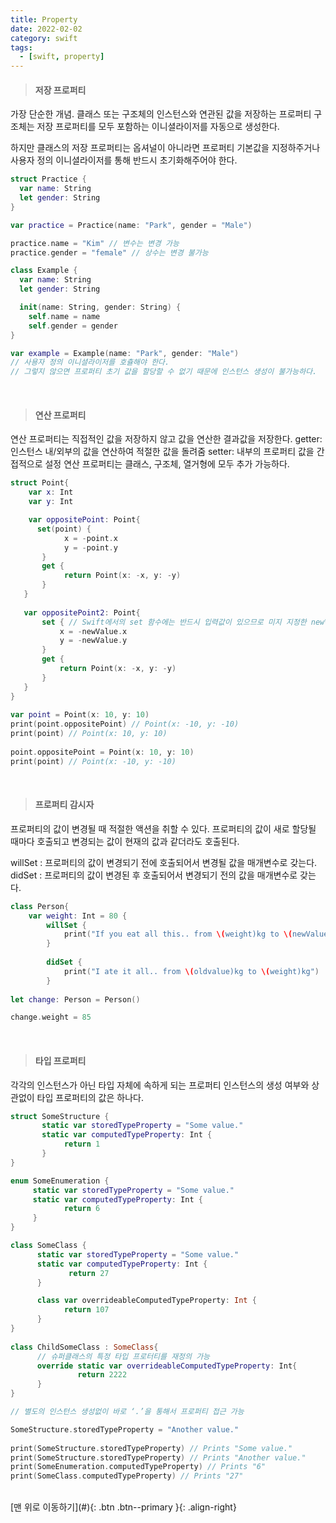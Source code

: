 ```yaml
---
title: Property
date: 2022-02-02
category: swift
tags:
  - [swift, property]
---
```



> #### 저장 프로퍼티

가장 단순한 개념. 클래스 또는 구조체의 인스턴스와 연관된 값을 저장하는 프로퍼티
구조체는 저장 프로퍼티를 모두 포함하는 이니셜라이저를 자동으로 생성한다.

하지만 클래스의 저장 프로퍼티는 옵셔널이 아니라면 프로퍼티 기본값을 지정하주거나 사용자 정의 이니셜라이저를 통해 반드시 초기화해주어야 한다.

```swift
struct Practice {
  var name: String
  let gender: String
}

var practice = Practice(name: "Park", gender = "Male")

practice.name = "Kim" // 변수는 변경 가능
practice.gender = "female" // 상수는 변경 불가능

class Example {
  var name: String
  let gender: String

  init(name: String, gender: String) {
    self.name = name
    self.gender = gender
}

var example = Example(name: "Park", gender: "Male")
// 사용자 정의 이니셜라이저를 호츌해야 한다.
// 그렇지 않으면 프로퍼티 초기 값을 할당할 수 없기 때문에 인스턴스 생성이 불가능하다.
```

<br>

> #### 연산 프로퍼티
연산 프로퍼티는 직접적인 값을 저장하지 않고 값을 연산한 결과값을 저장한다. 
getter: 인스턴스 내/외부의 값을 연산하여 적절한 값을 돌려줌
setter: 내부의 프로퍼티 값을 간접적으로 설정
연산 프로퍼티는 클래스, 구조체, 열거형에 모두 추가 가능하다.

```swift
struct Point{
    var x: Int
    var y: Int

    var oppositePoint: Point{
      set(point) {
            x = -point.x
            y = -point.y
       }
       get {
            return Point(x: -x, y: -y)
       }
   }
            
   var oppositePoint2: Point{
       set { // Swift에서의 set 함수에는 반드시 입력값이 있으므로 미지 지정한 newValue 키워드를 통하여 축약 가능하다.
           x = -newValue.x
           y = -newValue.y
       }
       get {
           return Point(x: -x, y: -y)
       }
   }
}
        
var point = Point(x: 10, y: 10)
print(point.oppositePoint) // Point(x: -10, y: -10)
print(point) // Point(x: 10, y: 10)
        
point.oppositePoint = Point(x: 10, y: 10)
print(point) // Point(x: -10, y: -10)
```
<br>

> #### 프로퍼티 감시자

프로퍼티의 값이 변경될 때 적절한 액션을 취할 수 있다. 프로퍼티의 값이 새로 할당될 때마다 호출되고 변경되는 값이 현재의 값과 같더라도 호출된다.

willSet : 프로퍼티의 값이 변경되기 전에 호출되어서 변경될 값을 매개변수로 갖는다.
didSet : 프로퍼티의 값이 변경된 후 호출되어서 변경되기 전의 값을 매개변수로 갖는다.

```swift
class Person{
	var weight: Int = 80 {
    	willSet {
        	print("If you eat all this.. from \(weight)kg to \(newValue)kg")
        }
        
        didSet {
        	print("I ate it all.. from \(oldvalue)kg to \(weight)kg")
        }
        
let change: Person = Person()

change.weight = 85
```

<br>

> #### 타입 프로퍼티

각각의 인스턴스가 아닌 타입 자체에 속하게 되는 프로퍼티
인스턴스의 생성 여부와 상관없이 타입 프로퍼티의 값은 하나다.

```swift
struct SomeStructure {
       static var storedTypeProperty = "Some value."
       static var computedTypeProperty: Int {
            return 1
       }
}

enum SomeEnumeration {
     static var storedTypeProperty = "Some value."
     static var computedTypeProperty: Int {
            return 6
     }
}

class SomeClass {
      static var storedTypeProperty = "Some value."
      static var computedTypeProperty: Int {
             return 27
      }

      class var overrideableComputedTypeProperty: Int {
            return 107
      }
}
        
class ChildSomeClass : SomeClass{
      // 슈퍼클래스의 특정 타입 프로터티를 재정의 가능
      override static var overrideableComputedTypeProperty: Int{
               return 2222
      }
}

// 별도의 인스턴스 생성없이 바로 ‘.’을 통해서 프로퍼티 접근 가능

SomeStructure.storedTypeProperty = "Another value."
        
print(SomeStructure.storedTypeProperty) // Prints "Some value."
print(SomeStructure.storedTypeProperty) // Prints "Another value."
print(SomeEnumeration.computedTypeProperty) // Prints "6"
print(SomeClass.computedTypeProperty) // Prints "27"
```


<br>
[맨 위로 이동하기](#){: .btn .btn--primary }{: .align-right}
<br>